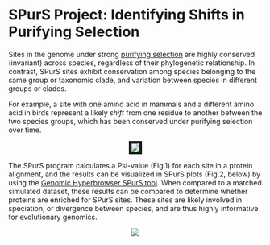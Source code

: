 # SPurS Project: Identifying Shifts in Purifying Selection
Sites in the genome under strong [purifying selection](https://www.nature.com/scitable/topicpage/negative-selection-1136) are highly conserved (invariant) across species, regardless of their phylogenetic relationship. In contrast, SPurS sites exhibit conservation among species belonging to the same group or taxonomic clade, and variation between species in different groups or clades.

For example, a site with one amino acid in mammals and a different amino acid in birds represent a likely *shift* from one residue to another between the two species groups, which has been conserved under purifying selection over time.

<p align="center">
  <img src="https://user-images.githubusercontent.com/6342355/29278014-c89e3266-8113-11e7-8da3-c8412a20359b.jpg" border="5"/>
</p>

The SPurS program calculates a Psi-value (Fig.1) for each site in a protein alignment, and the results can be visualized in SPurS plots (Fig.2, below) by using the [Genomic Hyperbrowser SPurS tool](https://hyperbrowser.uio.no/spurs). When compared to a matched simulated dataset, these results can be compared to determine whether proteins are enriched for SPurS sites. These sites are likely involved in speciation, or divergence between species, and are thus highly informative for evolutionary genomics.

<p align="center">
  <img src="https://user-images.githubusercontent.com/6342355/29278013-c8766952-8113-11e7-9f67-0c728ec9d973.jpg" "width=800"/>
</p>

